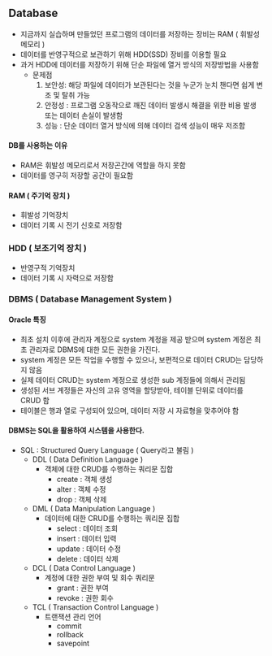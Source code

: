 ## Database
- 지금까지 실습하며 만들었던 프로그램의 데이터를 저장하는 장비는 RAM ( 휘발성 메모리 )
- 데이터를 반영구적으로 보관하기 위해 HDD(SSD) 장비를 이용할 필요
- 과거 HDD에 데이터를 저장하기 위해 단순 파일에 열거 방식의 저장방법을 사용함
    - 문제점
        1. 보안성: 해당 파일에 데이터가 보관된다는 것을 누군가 눈치 챈다면 쉽게 변조 및 탈취 가능
        2. 안정성 : 프로그램 오동작으로 깨진 데이터 발생시 해결을 위한 비용 발생 또는 데이터 손실이 발생함
        3. 성능 : 단순 데이터 열거 방식에 의해 데이터 검색 성능이 매우 저조함

#### DB를 사용하는 이유
- RAM은 휘발성 메모리로서 저장곤간에 역할을 하지 못함
- 데이터를 영구히 저장할 공간이 필요함

#### RAM ( 주기억 장치 )
- 휘발성 기억장치
- 데이터 기록 시 전기 신호로 저장함

### HDD ( 보조기억 장치 )
- 반영구적 기억장치
- 데이터 기록 시 자력으로 저장함

### DBMS ( Database Management System )

#### Oracle 특징
- 최초 설치 이후에 관리자 계정으로 system 계정을 제공 받으며 system 계정은 최초 관리자로 DBMS에 대한 모든 권한을 가진다.
- system 계정은 모든 작업을 수행할 수 있으나, 보편적으로 데이터 CRUD는 담당하지 않음
- 실제 데이터 CRUD는 system 계정으로 생성한 sub 계정들에 의해서 관리됨
- 생성된 서브 계정들은 자신의 고유 영역을 할당받아, 테이블 단위로 데이터를 CRUD 함
- 테이블은 행과 열로 구성되어 있으며, 데이터 저장 시 자료형을 맞추어야 함

#### DBMS는 SQL을 활용하여 시스템을 사용한다.
- SQL : Structured Query Language ( Query라고 불림 )
  - DDL ( Data Definition Language )
    - 객체에 대한 CRUD를 수행하는 쿼리문 집합
      - create : 객체 생성
      - alter : 객체 수정
      - drop : 객체 삭제
  - DML ( Data Manipulation Language )
    - 데이터에 대한 CRUD를 수행하는 쿼리문 집합
      - select : 데이터 조회
      - insert : 데이터 입력
      - update : 데이터 수정
      - delete : 데이터 삭제
  - DCL ( Data Control Language )
    - 계정에 대한 권한 부여 및 회수 쿼리문
      - grant : 권한 부여
      - revoke : 권한 회수
  - TCL ( Transaction Control Language )
    - 트랜잭션 관리 언어
      - commit
      - rollback
      - savepoint
